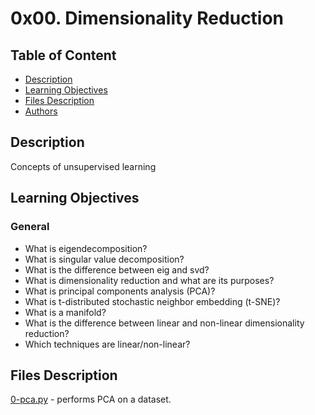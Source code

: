 # 0x00. Dimensionality Reduction


## Table of Content
* [Description](#description)
* [Learning Objectives](#learning-objectives)
* [Files Description](#files-description)
* [Authors](#authors)

## Description
Concepts of unsupervised learning


## Learning Objectives
### General

- What is eigendecomposition?
- What is singular value decomposition?
- What is the difference between eig and svd?
- What is dimensionality reduction and what are its purposes?
- What is principal components analysis (PCA)?
- What is t-distributed stochastic neighbor embedding (t-SNE)?
- What is a manifold?
- What is the difference between linear and non-linear dimensionality reduction?
- Which techniques are linear/non-linear?





## Files Description

[0-pca.py](0-pca.py) - performs PCA on a dataset.
